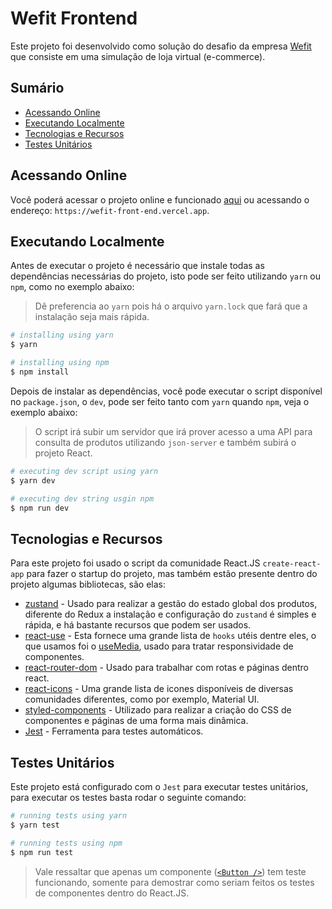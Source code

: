# Wefit Frontend

Este projeto foi desenvolvido como solução do desafio da empresa [Wefit](https://wefit.com.br/) que consiste em uma simulação de loja virtual (e-commerce).

## Sumário

- [Acessando Online](#acessando-online)
- [Executando Localmente](#executando-localmente)
- [Tecnologias e Recursos](#tecnologias-e-recursos)
- [Testes Unitários](#testes-unitários)

## Acessando Online

Você poderá acessar o projeto online e funcionado [aqui](https://wefit-front-end.vercel.app) ou acessando o endereço: `https://wefit-front-end.vercel.app`.

## Executando Localmente

Antes de executar o projeto é necessário que instale todas as dependências necessárias do projeto, isto pode ser feito utilizando `yarn` ou `npm`, como no exemplo abaixo:

> Dê preferencia ao `yarn` pois há o arquivo `yarn.lock` que fará que a instalação seja mais rápida.

```sh
# installing using yarn
$ yarn

# installing using npm
$ npm install
```

Depois de instalar as dependências, você pode executar o script disponível no `package.json`, o `dev`, pode ser feito tanto com `yarn` quando `npm`, veja o exemplo abaixo:

> O script irá subir um servidor que irá prover acesso a uma API para consulta de produtos utilizando `json-server` e também subirá o projeto React.

```sh
# executing dev script using yarn
$ yarn dev

# executing dev string usgin npm
$ npm run dev
```

## Tecnologias e Recursos

Para este projeto foi usado o script da comunidade React.JS `create-react-app` para fazer o startup do projeto, mas também estão presente dentro do projeto algumas bibliotecas, são elas:

- [zustand](https://github.com/pmndrs/zustand) - Usado para realizar a gestão do estado global dos produtos, diferente do Redux a instalação e configuração do `zustand` é simples e rápida, e há bastante recursos que podem ser usados.
- [react-use](https://github.com/streamich/react-use) - Esta fornece uma grande lista de `hooks` utéis dentre eles, o que usamos foi o [useMedia](https://github.com/streamich/react-use/blob/master/docs/useMedia.md), usado para tratar responsividade de componentes.
- [react-router-dom](https://reactrouter.com/) - Usado para trabalhar com rotas e páginas dentro react.
- [react-icons](https://react-icons.github.io/) - Uma grande lista de icones disponíveis de diversas comunidades diferentes, como por exemplo, Material UI.
- [styled-components](https://styled-components.com/) - Utilizado para realizar a criação do CSS de componentes e páginas de uma forma mais dinâmica.
- [Jest](https://jestjs.io) - Ferramenta para testes automáticos.

## Testes Unitários

Este projeto está configurado com o `Jest` para executar testes unitários, para executar os testes basta rodar o seguinte comando:

```sh
# running tests using yarn
$ yarn test

# running tests using npm
$ npm run test
```

> Vale ressaltar que apenas um componente ([`<Button />`](src/components/Button/Button.test.tsx)) tem teste funcionando, somente para demostrar como seriam feitos os testes de componentes dentro do React.JS.